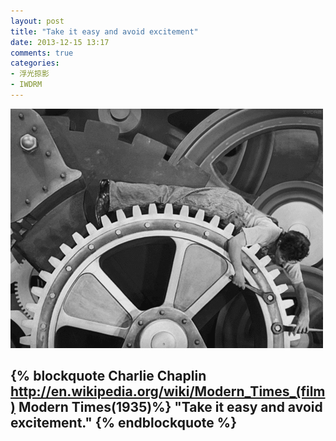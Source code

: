 ```yaml
---
layout: post
title: "Take it easy and avoid excitement"
date: 2013-12-15 13:17
comments: true
categories: 
- 浮光掠影
- IWDRM
---
```


![avoid excitement](/downloads/images/modern_times_1935.gif "Don't touch me...")

{% blockquote Charlie Chaplin  http://en.wikipedia.org/wiki/Modern_Times_(film) Modern Times(1935)%}
"Take it easy and avoid excitement."
{% endblockquote %}
---
